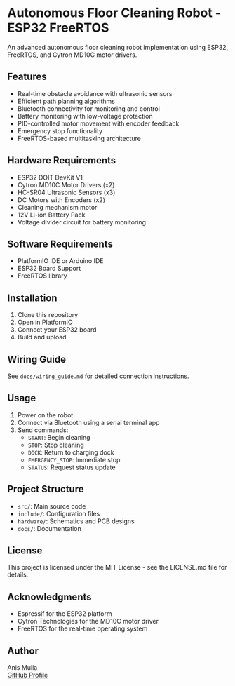 # Autonomous Floor Cleaning Robot - ESP32 FreeRTOS

An advanced autonomous floor cleaning robot implementation using ESP32, FreeRTOS, and Cytron MD10C motor drivers.

## Features

- Real-time obstacle avoidance with ultrasonic sensors
- Efficient path planning algorithms
- Bluetooth connectivity for monitoring and control
- Battery monitoring with low-voltage protection
- PID-controlled motor movement with encoder feedback
- Emergency stop functionality
- FreeRTOS-based multitasking architecture

## Hardware Requirements

- ESP32 DOIT DevKit V1
- Cytron MD10C Motor Drivers (x2)
- HC-SR04 Ultrasonic Sensors (x3)
- DC Motors with Encoders (x2)
- Cleaning mechanism motor
- 12V Li-ion Battery Pack
- Voltage divider circuit for battery monitoring

## Software Requirements

- PlatformIO IDE or Arduino IDE
- ESP32 Board Support
- FreeRTOS library

## Installation

1. Clone this repository
2. Open in PlatformIO
3. Connect your ESP32 board
4. Build and upload

## Wiring Guide

See `docs/wiring_guide.md` for detailed connection instructions.

## Usage

1. Power on the robot
2. Connect via Bluetooth using a serial terminal app
3. Send commands:
   - `START`: Begin cleaning
   - `STOP`: Stop cleaning
   - `DOCK`: Return to charging dock
   - `EMERGENCY_STOP`: Immediate stop
   - `STATUS`: Request status update

## Project Structure

- `src/`: Main source code
- `include/`: Configuration files
- `hardware/`: Schematics and PCB designs
- `docs/`: Documentation

## License

This project is licensed under the MIT License - see the LICENSE.md file for details.

## Acknowledgments

- Espressif for the ESP32 platform
- Cytron Technologies for the MD10C motor driver
- FreeRTOS for the real-time operating system

## Author
Anis Mulla  
[GitHub Profile](https://github.com/AnisMulla9740)
